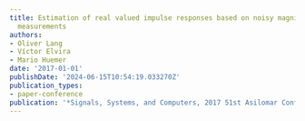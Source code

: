 ```yaml
---
title: Estimation of real valued impulse responses based on noisy magnitude and phase
  measurements
authors:
- Oliver Lang
- Víctor Elvira
- Mario Huemer
date: '2017-01-01'
publishDate: '2024-06-15T10:54:19.033270Z'
publication_types:
- paper-conference
publication: '*Signals, Systems, and Computers, 2017 51st Asilomar Conference on*'
---
```

